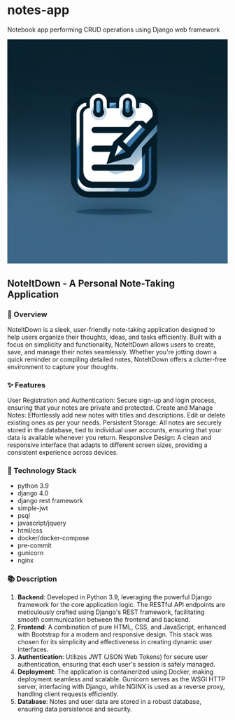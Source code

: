 # notes-app
Notebook app performing CRUD operations using Django web framework

![logo.png](logo.png)

## NoteItDown - A Personal Note-Taking Application
### 🚀 Overview
NoteItDown is a sleek, user-friendly note-taking application designed to help users organize their thoughts, ideas, and
tasks efficiently. Built with a focus on simplicity and functionality, NoteItDown allows users to create, save, and 
manage their notes seamlessly. Whether you're jotting down a quick reminder or compiling detailed notes, NoteItDown
offers a clutter-free environment to capture your thoughts.

### ✨ Features
User Registration and Authentication: Secure sign-up and login process, ensuring that your notes are private and protected.
Create and Manage Notes: Effortlessly add new notes with titles and descriptions. Edit or delete existing ones as per your needs.
Persistent Storage: All notes are securely stored in the database, tied to individual user accounts, ensuring that your data is available whenever you return.
Responsive Design: A clean and responsive interface that adapts to different screen sizes, providing a consistent experience across devices.

### 🚀 Technology Stack
- python 3.9
- django 4.0
- django rest framework
- simple-jwt
- psql
- javascript/jquery
- html/css
- docker/docker-compose
- pre-commit
- gunicorn
- nginx

### 📚 Description
1. **Backend**: Developed in Python 3.9, leveraging the powerful Django framework for the core application logic. 
The RESTful API endpoints are meticulously crafted using Django's REST framework, facilitating smooth communication
between the frontend and backend. 
2. **Frontend**: A combination of pure HTML, CSS, and JavaScript, enhanced with Bootstrap for a modern and responsive design. 
This stack was chosen for its simplicity and effectiveness in creating dynamic user interfaces.
3. **Authentication**: Utilizes JWT (JSON Web Tokens) for secure user authentication, ensuring that each user's session is
safely managed.
4. **Deployment**: The application is containerized using Docker, making deployment seamless and scalable.
Gunicorn serves as the WSGI HTTP server, interfacing with Django, while NGINX is used as a reverse proxy, handling client requests efficiently.
5. **Database**: Notes and user data are stored in a robust database, ensuring data persistence and security.


